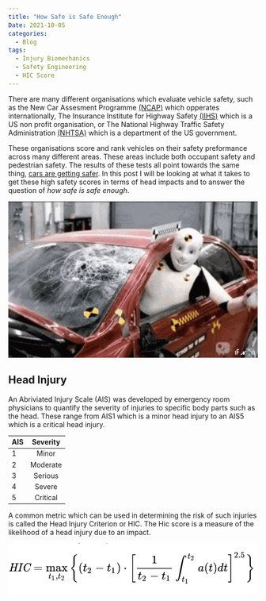 ```yaml
---
title: "How Safe is Safe Enough"
Date: 2021-10-05
categories:
  - Blog
tags:
  - Injury Biomechanics
  - Safety Engineering
  - HIC Score
---
```


There are many different organisations which evaluate vehicle safety, such as the New Car Assesment Programme <a href="https://www.globalncap.org/ncaps" target="_blank">(NCAP)</a> which opperates internationally, The Insurance Institute for Highway Safety <a href="https://www.iihs.org/ratings" target="_blank">(IIHS)</a>  which is a US non profit organisation, or The National Highway Traffic Safety Administration <a href="https://www.nhtsa.gov/ratings" target="_blank">(NHTSA)</a> which is a department of the US government.

These organisations score and rank vehicles on their safety preformance across many different areas. These areas include both occupant safety and pedestrian safety. The results of these tests all point towards the same thing, <a href="https://www.nhtsa.gov/newer-cars-are-safer-cars">cars are getting safer</a>.
In this post I will be looking at what it takes to get these high safety scores in terms of head impacts and to answer the question of *how safe is safe enough*.

<p align="center">
  <img src="/assets/images/Dummy_Crash1_Gif.gif" width="700">
</p>


## Head Injury ##
An Abriviated Injury Scale (AIS) was developed by emergency room physicians to quantify the severity of injuries to specific body parts such as the head. These range from AIS1 which is a minor head injury to an AIS5 which is a critical head injury.

<div align="center">
  
|    AIS   |   Severity |
|----------|:----------:|
|    1     |  Minor     |
|    2     |  Moderate  |
|    3     |  Serious   |
|    4     |  Severe    |
|    5     |  Critical  |
  
</div>

A common metric which can be used in determining the risk of such injuries is called the Head Injury Criterion or HIC. The Hic score is a measure of the likelihood of a head injury due to an impact. 

<p align="center">
  <img src="/assets/images/HIC_Equation.PNG" width="700">
</p>

